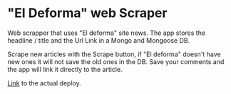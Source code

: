 # "El Deforma" web Scraper

Web scrapper that uses "El deforma" site news. The app stores the headline / title and the Url Link in a Mongo and Mongoose DB.

Scrape new articles with the Scrape button, if "El deforma" doesn't have new ones it will not save the old ones in the DB. Save your comments and the app will link it directly to the article.

<a href="https://peaceful-brushlands-32520.herokuapp.com/">Link</a> to the actual deploy.

